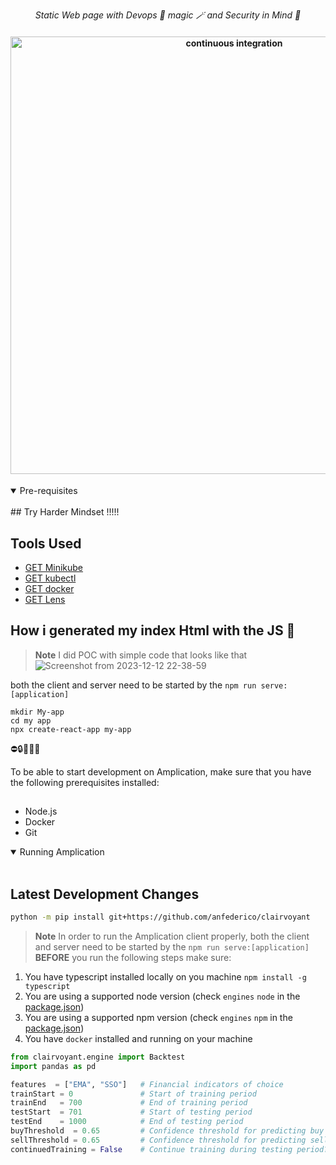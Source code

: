 <p align="center">
  <i align="center">Static Web page with Devops 🦸 magic 🪄 and Security in Mind 🚀</i>
</p>


<h4 align="center">
  <a href="https://github.com/amplication/amplication/actions/workflows/ci.yml">
    <img src="https://wallpapercave.com/uwp/uwp4109137.png" alt="continuous integration" style="height: 700px;">
  </a>
</h4>


<details open>
<summary>
Pre-requisites
</summary> <br />
## Try Harder Mindset !!!!!
  
## Tools Used  

- [GET Minikube](https://minikube.sigs.k8s.io/docs/start/)
- [GET kubectl](https://kubernetes.io/docs/tasks/tools/install-kubectl-linux/https://kubernetes.io/docs/tasks/tools/install-kubectl-linux/) 
- [GET docker](https://docs.docker.com/get-docker/)
- [GET Lens](https://k8slens.dev/) 


## How i generated my index Html with the JS 🧞
> **Note**
> I did POC with simple code that looks like that ![Screenshot from 2023-12-12 22-38-59](https://github.com/blackrussian84/Dcoya/assets/61284544/924156d6-4fa9-49ee-9cfb-d499d413c842)
> 
both the client and server need to be started by the `npm run serve:[application]`
```shell
mkdir My-app
cd my app
npx create-react-app my-app

```

⛔🔒🐞🧞😻

To be able to start development on Amplication, make sure that you have the following prerequisites installed:

###

##
- Node.js
- Docker
- Git
</details>
<details open>
<summary>
Running Amplication
</summary> <br />




## Latest Development Changes
```bash
python -m pip install git+https://github.com/anfederico/clairvoyant
```
> **Note**
> In order to run the Amplication client properly, both the client and server need to be started by the `npm run serve:[application]`
**BEFORE** you run the following steps make sure:
1. You have typescript installed locally on you machine ```npm install -g typescript```
2. You are using a supported node version (check `engines` `node` in the [package.json](./package.json))
3. You are using a supported npm version (check `engines` `npm` in the [package.json](./package.json))
4. You have `docker` installed and running on your machine
 
```python
from clairvoyant.engine import Backtest
import pandas as pd

features  = ["EMA", "SSO"]   # Financial indicators of choice
trainStart = 0               # Start of training period
trainEnd   = 700             # End of training period
testStart  = 701             # Start of testing period
testEnd    = 1000            # End of testing period
buyThreshold  = 0.65         # Confidence threshold for predicting buy (default = 0.65) 
sellThreshold = 0.65         # Confidence threshold for predicting sell (default = 0.65)
continuedTraining = False    # Continue training during testing period? (default = false)
```

